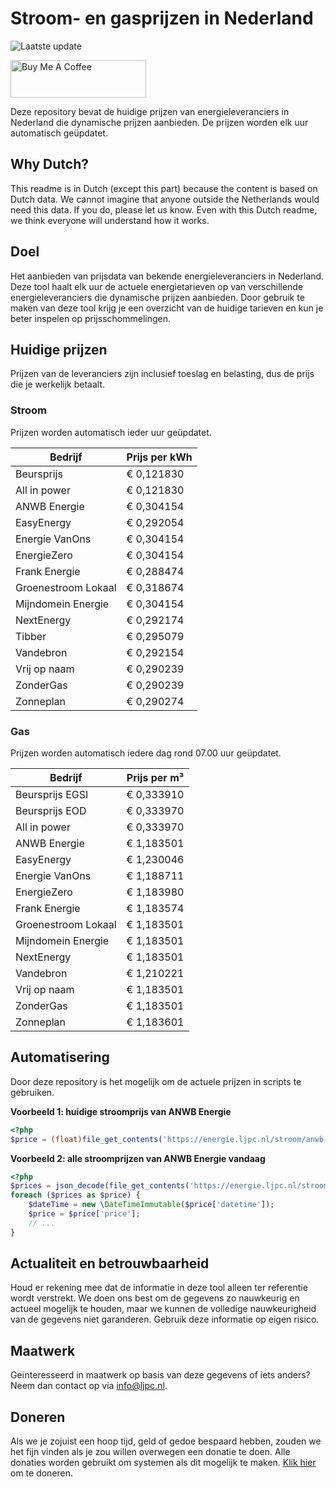# Stroom- en gasprijzen in Nederland

![Laatste update](https://img.shields.io/badge/laatste%20update-2025--07--10%2022%3A00%20CET-brightgreen)

<a href="https://www.buymeacoffee.com/Lars-" target="_blank"><img src="https://cdn.buymeacoffee.com/buttons/v2/default-orange.png" alt="Buy Me A Coffee" height="60" style="height: 60px !important;width: 217px !important;" ></a>

Deze repository bevat de huidige prijzen van energieleveranciers in Nederland die dynamische prijzen aanbieden. De prijzen worden elk uur automatisch geüpdatet.

## Why Dutch?

This readme is in Dutch (except this part) because the content is based on Dutch data. We cannot imagine that anyone outside the Netherlands would need this data. If you do, please let us know. Even with this Dutch readme, we think
everyone will understand how it works.

## Doel

Het aanbieden van prijsdata van bekende energieleveranciers in Nederland. Deze tool haalt elk uur de actuele energietarieven op van verschillende energieleveranciers die dynamische prijzen aanbieden. Door gebruik te maken van deze tool
krijg je een overzicht van de huidige tarieven en kun je beter inspelen op prijsschommelingen.

## Huidige prijzen

Prijzen van de leveranciers zijn inclusief toeslag en belasting, dus de prijs die je werkelijk betaalt.

### Stroom

Prijzen worden automatisch ieder uur geüpdatet.

 Bedrijf | Prijs per kWh 
---------|---------------
Beursprijs | € 0,121830
All in power | € 0,121830
ANWB Energie | € 0,304154
EasyEnergy | € 0,292054
Energie VanOns | € 0,304154
EnergieZero | € 0,304154
Frank Energie | € 0,288474
Groenestroom Lokaal | € 0,318674
Mijndomein Energie | € 0,304154
NextEnergy | € 0,292174
Tibber | € 0,295079
Vandebron | € 0,292154
Vrij op naam | € 0,290239
ZonderGas | € 0,290239
Zonneplan | € 0,290274


### Gas

Prijzen worden automatisch iedere dag rond 07.00 uur geüpdatet.

 Bedrijf | Prijs per m³ 
---------|--------------
Beursprijs EGSI | € 0,333910
Beursprijs EOD | € 0,333970
All in power | € 0,333970
ANWB Energie | € 1,183501
EasyEnergy | € 1,230046
Energie VanOns | € 1,188711
EnergieZero | € 1,183980
Frank Energie | € 1,183574
Groenestroom Lokaal | € 1,183501
Mijndomein Energie | € 1,183501
NextEnergy | € 1,183501
Vandebron | € 1,210221
Vrij op naam | € 1,183501
ZonderGas | € 1,183501
Zonneplan | € 1,183601


## Automatisering

Door deze repository is het mogelijk om de actuele prijzen in scripts te gebruiken.

**Voorbeeld 1: huidige stroomprijs van ANWB Energie**

```php
<?php
$price = (float)file_get_contents('https://energie.ljpc.nl/stroom/anwb-energie-nu.txt');

```

**Voorbeeld 2: alle stroomprijzen van ANWB Energie vandaag**

```php
<?php
$prices = json_decode(file_get_contents('https://energie.ljpc.nl/stroom/all-in-power-vandaag.json'),true);
foreach ($prices as $price) {
    $dateTime = new \DateTimeImmutable($price['datetime']);
    $price = $price['price'];
    // ...
}
```

## Actualiteit en betrouwbaarheid

Houd er rekening mee dat de informatie in deze tool alleen ter referentie wordt verstrekt. We doen ons best om de gegevens zo nauwkeurig en actueel mogelijk te houden, maar we kunnen de volledige nauwkeurigheid van de gegevens niet
garanderen. Gebruik deze informatie op eigen risico.

## Maatwerk

Geïnteresseerd in maatwerk op basis van deze gegevens of iets anders? Neem dan contact op
via [info@ljpc.nl](mailto:info@ljpc.nl?subject=Energie%20prijzen).

## Doneren

Als we je zojuist een hoop tijd, geld of gedoe bespaard hebben, zouden we het fijn vinden als je zou willen overwegen een
donatie te doen. Alle donaties worden gebruikt om systemen als dit mogelijk te
maken. [Klik hier](https://www.buymeacoffee.com/Lars-) om te doneren.

